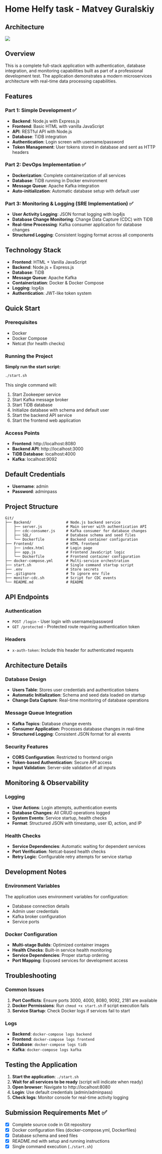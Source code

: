# Home Helfy task - Matvey Guralskiy

## Architecture
<img src="Architecture/Architecture.png">

## Overview
This is a complete full-stack application with authentication, database integration, and monitoring capabilities built as part of a professional development test. The application demonstrates a modern microservices architecture with real-time data processing capabilities.

## Features

### Part 1: Simple Development ✅
- **Backend**: Node.js with Express.js
- **Frontend**: Basic HTML with vanilla JavaScript
- **API**: RESTful API with Node.js
- **Database**: TiDB integration
- **Authentication**: Login screen with username/password
- **Token Management**: User tokens stored in database and sent as HTTP headers

### Part 2: DevOps Implementation ✅
- **Dockerization**: Complete containerization of all services
- **Database**: TiDB running in Docker environment
- **Message Queue**: Apache Kafka integration
- **Auto-initialization**: Automatic database setup with default user

### Part 3: Monitoring & Logging (SRE Implementation) ✅
- **User Activity Logging**: JSON format logging with log4js
- **Database Change Monitoring**: Change Data Capture (CDC) with TiDB
- **Real-time Processing**: Kafka consumer application for database changes
- **Structured Logging**: Consistent logging format across all components

## Technology Stack
- **Frontend**: HTML + Vanilla JavaScript
- **Backend**: Node.js + Express.js
- **Database**: TiDB
- **Message Queue**: Apache Kafka
- **Containerization**: Docker & Docker Compose
- **Logging**: log4js
- **Authentication**: JWT-like token system

## Quick Start

### Prerequisites
- Docker
- Docker Compose
- Netcat (for health checks)

### Running the Project
**Simply run the start script:**
```bash
./start.sh
```

This single command will:
1. Start Zookeeper service
2. Start Kafka message broker
3. Start TiDB database
4. Initialize database with schema and default user
5. Start the backend API service
6. Start the frontend web application

### Access Points
- **Frontend**: http://localhost:8080
- **Backend API**: http://localhost:3000
- **TiDB Database**: localhost:4000
- **Kafka**: localhost:9092

## Default Credentials
- **Username**: admin
- **Password**: adminpass

## Project Structure
```
Git/
├── Backend/                # Node.js backend service
│   ├── server.js           # Main server with authentication API
│   ├── cdc-consumer.js     # Kafka consumer for database changes
│   ├── SQL/                # Database schema and seed files
│   └── Dockerfile          # Backend container configuration
├── Frontend/               # HTML frontend
│   ├── index.html          # Login page
│   ├── app.js              # Frontend JavaScript logic
│   └── Dockerfile          # Frontend container configuration
├── docker-compose.yml      # Multi-service orchestration
├── start.sh                # Single command startup script
├── .env                    # Store secrets
├── .gitignore              # To ignore env file
├── monitor-cdc.sh          # Script for CDC events
└── README.md               # README
```

## API Endpoints

### Authentication
- `POST /login` - User login with username/password
- `GET /protected` - Protected route requiring authentication token

### Headers
- `x-auth-token`: Include this header for authenticated requests

## Architecture Details

### Database Design
- **Users Table**: Stores user credentials and authentication tokens
- **Automatic Initialization**: Schema and seed data loaded on startup
- **Change Data Capture**: Real-time monitoring of database operations

### Message Queue Integration
- **Kafka Topics**: Database change events
- **Consumer Application**: Processes database changes in real-time
- **Structured Logging**: Consistent JSON format for all events

### Security Features
- **CORS Configuration**: Restricted to frontend origin
- **Token-based Authentication**: Secure API access
- **Input Validation**: Server-side validation of all inputs

## Monitoring & Observability

### Logging
- **User Actions**: Login attempts, authentication events
- **Database Changes**: All CRUD operations logged
- **System Events**: Service startup, health checks
- **Format**: Structured JSON with timestamp, user ID, action, and IP

### Health Checks
- **Service Dependencies**: Automatic waiting for dependent services
- **Port Verification**: Netcat-based health checks
- **Retry Logic**: Configurable retry attempts for service startup

## Development Notes

### Environment Variables
The application uses environment variables for configuration:
- Database connection details
- Admin user credentials
- Kafka broker configuration
- Service ports

### Docker Configuration
- **Multi-stage Builds**: Optimized container images
- **Health Checks**: Built-in service health monitoring
- **Service Dependencies**: Proper startup ordering
- **Port Mapping**: Exposed services for development access

## Troubleshooting

### Common Issues
1. **Port Conflicts**: Ensure ports 3000, 4000, 8080, 9092, 2181 are available
2. **Docker Permissions**: Run `chmod +x start.sh` if script execution fails
3. **Service Startup**: Check Docker logs if services fail to start

### Logs
- **Backend**: `docker-compose logs backend`
- **Frontend**: `docker-compose logs frontend`
- **Database**: `docker-compose logs tidb`
- **Kafka**: `docker-compose logs kafka`

## Testing the Application

1. **Start the application**: `./start.sh`
2. **Wait for all services to be ready** (script will indicate when ready)
3. **Open browser**: Navigate to http://localhost:8080
4. **Login**: Use default credentials (admin/adminpass)
5. **Check logs**: Monitor console for real-time activity logging

## Submission Requirements Met ✅

- [x] Complete source code in Git repository
- [x] Docker configuration files (docker-compose.yml, Dockerfiles)
- [x] Database schema and seed files
- [x] README.md with setup and running instructions
- [x] Single command execution (`./start.sh`)